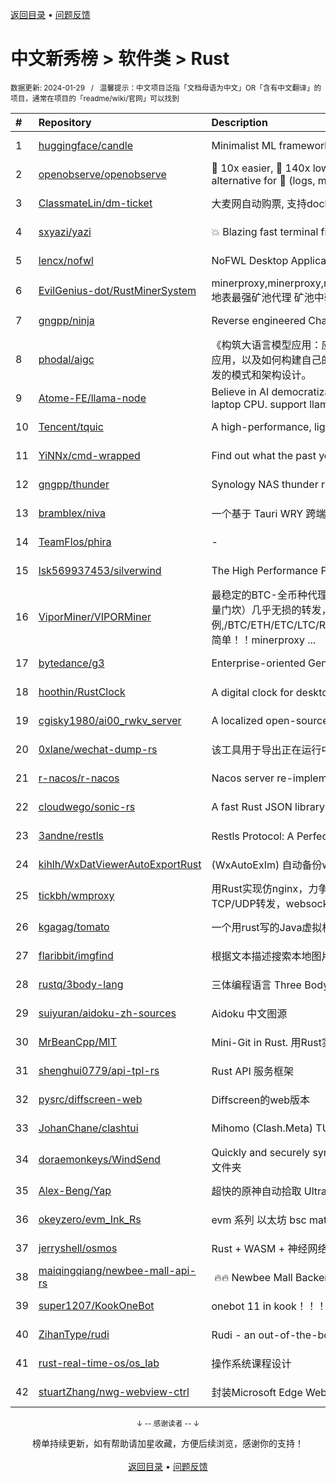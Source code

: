<a href="https://gitee.com/GrowingGit/GitHub-Chinese-Top-Charts#github中文排行榜">返回目录</a> • <a href="/content/docs/feedback.md">问题反馈</a>

# 中文新秀榜 > 软件类 > Rust
<sub>数据更新: 2024-01-29&nbsp;&nbsp;&nbsp;/&nbsp;&nbsp;&nbsp;温馨提示：中文项目泛指「文档母语为中文」OR「含有中文翻译」的项目，通常在项目的「readme/wiki/官网」可以找到</sub>

|#|Repository|Description|Stars|Updated|Created|
|:-|:-|:-|:-|:-|:-|
|1|[huggingface/candle](https://github.com/huggingface/candle)|Minimalist ML framework for Rust|11753|2024-01-28|2023-06-19|
|2|[openobserve/openobserve](https://github.com/openobserve/openobserve)|🚀 10x easier, 🚀 140x lower storage cost, 🚀 high performance,  🚀 petabyte scale - Elasticsearch/Splunk/Datadog alternative for 🚀 (logs, metrics, traces, RUM, Error tracking, Session replay).|8067|2024-01-28|2023-02-02|
|3|[ClassmateLin/dm-ticket](https://github.com/ClassmateLin/dm-ticket)|大麦网自动购票, 支持docker一键部署。Damai automatically purchases tickets, running in docker container.|7628|2024-01-10|2023-05-22|
|4|[sxyazi/yazi](https://github.com/sxyazi/yazi)|💥 Blazing fast terminal file manager written in Rust, based on async I/O.|5512|2024-01-27|2023-07-08|
|5|[lencx/nofwl](https://github.com/lencx/nofwl)|NoFWL Desktop Application|4109|2024-01-23|2023-02-22|
|6|[EvilGenius-dot/RustMinerSystem](https://github.com/EvilGenius-dot/RustMinerSystem)|minerproxy,minerproxy,minerproxy,minerproxy,minerproxy,minerproxy,minerproxy,minerproxy,minerproxy,minerproxy 地表最强矿池代理 矿池中转 矿池抽水  minerproxy minerproxy minerproxy minerproxy minerproxy minerproxy mine ...|2081|2024-01-19|2023-03-10|
|7|[gngpp/ninja](https://github.com/gngpp/ninja)|Reverse engineered ChatGPT proxy|1383|2024-01-28|2023-05-20|
|8|[phodal/aigc](https://github.com/phodal/aigc)|《构筑大语言模型应用：应用开发与架构设计》一本关于 LLM 在真实世界应用的开源电子书，介绍了大语言模型的基础知识和应用，以及如何构建自己的模型。其中包括Prompt的编写、开发和管理，探索最好的大语言模型能带来什么，以及LLM应用开发的模式和架构设计。|1041|2024-01-23|2023-06-22|
|9|[Atome-FE/llama-node](https://github.com/Atome-FE/llama-node)|Believe in AI democratization. llama for nodejs backed by llama-rs, llama.cpp and rwkv.cpp, work locally on your laptop CPU. support llama/alpaca/gpt4all/vicuna/rwkv model.|824|2023-08-03|2023-03-20|
|10|[Tencent/tquic](https://github.com/Tencent/tquic)|A high-performance, lightweight, and cross-platform QUIC library|804|2024-01-26|2023-10-26|
|11|[YiNNx/cmd-wrapped](https://github.com/YiNNx/cmd-wrapped)|Find out what the past year looks like in command line!|646|2024-01-28|2023-12-29|
|12|[gngpp/thunder](https://github.com/gngpp/thunder)|Synology NAS thunder run on Linux|590|2024-01-15|2023-04-14|
|13|[bramblex/niva](https://github.com/bramblex/niva)|一个基于 Tauri WRY 跨端 Webview 库的超轻量极易用的跨端应用开发框架。|569|2023-11-09|2023-02-25|
|14|[TeamFlos/phira](https://github.com/TeamFlos/phira)|-|552|2024-01-06|2023-04-03|
|15|[lsk569937453/silverwind](https://github.com/lsk569937453/silverwind)|The High Performance Proxy/Load Balancer|392|2023-09-09|2023-03-17|
|16|[ViporMiner/VIPORMiner](https://github.com/ViporMiner/VIPORMiner)|最稳定的BTC-全币种代理中转,地表最强矿池代理 矿池中转 矿池抽水开发者费用固定千分之2（1台也是0.02%，没有矿机数量门坎）几乎无损的转发，近乎变态的精准比例；轻松支持百万级并发！开发费单一抽取.精准比例,/BTC/ETH/ETC/LTC/RVN/ERGO/CFX/KAS/IRON/CKB/KDA/ZEC/NEXA ,性能极高，经过1000G压力测试，一键安装上手简单！！minerproxy ...|354|2024-01-11|2023-08-16|
|17|[bytedance/g3](https://github.com/bytedance/g3)|Enterprise-oriented Generic Proxy Solutions|314|2024-01-26|2023-04-11|
|18|[hoothin/RustClock](https://github.com/hoothin/RustClock)|A digital clock for desktop popup every half hour, support 20-20-20 rule. 每隔半小時彈出一次的桌面電子時鐘|285|2023-10-21|2023-05-25|
|19|[cgisky1980/ai00_rwkv_server](https://github.com/cgisky1980/ai00_rwkv_server)|A localized open-source AI server that is better than ChatGPT.|282|2024-01-17|2023-07-10|
|20|[0xlane/wechat-dump-rs](https://github.com/0xlane/wechat-dump-rs)|该工具用于导出正在运行中的微信进程的 key 并自动解密所有微信数据库文件以及导出 key 后数据库文件离线解密。|279|2023-11-12|2023-09-19|
|21|[r-nacos/r-nacos](https://github.com/r-nacos/r-nacos)|Nacos server re-implemented in Rust.|266|2024-01-20|2023-05-03|
|22|[cloudwego/sonic-rs](https://github.com/cloudwego/sonic-rs)|A fast Rust JSON library based on SIMD.|262|2024-01-24|2023-07-27|
|23|[3andne/restls](https://github.com/3andne/restls)|Restls Protocol: A Perfect Impersonation of TLS; Restls协议: 对TLS的完美伪装|245|2023-11-05|2023-02-02|
|24|[kihlh/WxDatViewerAutoExportRust](https://github.com/kihlh/WxDatViewerAutoExportRust)|(WxAutoExIm) 自动备份wx聊天图片到指定位置|233|2023-10-31|2023-09-27|
|25|[tickbh/wmproxy](https://github.com/tickbh/wmproxy)|用Rust实现仿nginx，力争实现一个可替代方案，http/https代理, socks5代理, 负载均衡, 反向代理, 静态文件服务器，四层TCP/UDP转发，websocket转发, 内网穿透nat|215|2024-01-28|2023-08-16|
|26|[kgagag/tomato](https://github.com/kgagag/tomato)|一个用rust写的Java虚拟机 JVM|129|2023-11-18|2023-10-23|
|27|[flaribbit/imgfind](https://github.com/flaribbit/imgfind)|根据文本描述搜索本地图片的工具，powered by Rust + candle + CLIP|119|2023-10-31|2023-09-15|
|28|[rustq/3body-lang](https://github.com/rustq/3body-lang)|三体编程语言 Three Body Language written in Rust|117|2023-11-18|2023-02-08|
|29|[suiyuran/aidoku-zh-sources](https://github.com/suiyuran/aidoku-zh-sources)|Aidoku 中文图源|109|2024-01-18|2023-04-11|
|30|[MrBeanCpp/MIT](https://github.com/MrBeanCpp/MIT)|Mini-Git in Rust. 用Rust实现的简易Git|97|2024-01-10|2023-12-12|
|31|[shenghui0779/api-tpl-rs](https://github.com/shenghui0779/api-tpl-rs)|Rust API 服务框架|96|2024-01-25|2023-02-20|
|32|[pysrc/diffscreen-web](https://github.com/pysrc/diffscreen-web)|Diffscreen的web版本|91|2023-10-13|2023-06-04|
|33|[JohanChane/clashtui](https://github.com/JohanChane/clashtui)|Mihomo (Clash.Meta) TUI Client|78|2024-01-24|2023-11-18|
|34|[doraemonkeys/WindSend](https://github.com/doraemonkeys/WindSend)|Quickly and securely sync clipboard, transfer files and directories between devices. 快速安全的同步剪切板，传输文件或文件夹|74|2024-01-27|2023-06-21|
|35|[Alex-Beng/Yap](https://github.com/Alex-Beng/Yap)|超快的原神自动拾取  Ultra-fast Genshin Impact Auto Pickup|63|2024-01-21|2023-07-03|
|36|[okeyzero/evm_Ink_Rs](https://github.com/okeyzero/evm_Ink_Rs)|evm 系列 以太坊 bsc matic avax okx 等 区块链 通用 快速 打铭文工具|60|2024-01-14|2023-12-02|
|37|[jerryshell/osmos](https://github.com/jerryshell/osmos)|Rust + WASM + 神经网络 + 遗传算法|54|2024-01-21|2023-02-04|
|38|[maiqingqiang/newbee-mall-api-rs](https://github.com/maiqingqiang/newbee-mall-api-rs)| 🔥🔥 Newbee Mall Backend API - Rust Language Version.  新蜂商城后端接口 - rust 语言版本 🚧[WIP]|53|2023-12-29|2023-02-08|
|39|[super1207/KookOneBot](https://github.com/super1207/KookOneBot)|onebot 11 in kook！！！ kook = 开黑啦|42|2023-12-28|2023-06-05|
|40|[ZihanType/rudi](https://github.com/ZihanType/rudi)|Rudi - an out-of-the-box dependency injection framework for Rust. Rudi，一个开箱即用的 Rust 依赖注入框架。|41|2024-01-07|2023-08-09|
|41|[rust-real-time-os/os_lab](https://github.com/rust-real-time-os/os_lab)|操作系统课程设计|41|2023-11-06|2023-02-10|
|42|[stuartZhang/nwg-webview-ctrl](https://github.com/stuartZhang/nwg-webview-ctrl)|封装Microsoft Edge WebView2浏览器内核为Native Windows GUI (i.e. NWG crate)开发框架的WebView图形控件|38|2023-11-27|2023-11-25|

<div align="center">
    <p><sub>↓ -- 感谢读者 -- ↓</sub></p>
    榜单持续更新，如有帮助请加星收藏，方便后续浏览，感谢你的支持！
</div>

<br/>

<div align="center"><a href="https://gitee.com/GrowingGit/GitHub-Chinese-Top-Charts#github中文排行榜">返回目录</a> • <a href="/content/docs/feedback.md">问题反馈</a></div>

